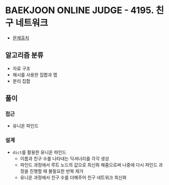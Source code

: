 # BAEKJOON ONLINE JUDGE - 4195. 친구 네트워크

- [문제출처](https://www.acmicpc.net/problem/4195 '4195. 친구 네트워크')

## 알고리즘 분류

- 자료 구조
- 해시를 사용한 집합과 맵
- 분리 집합

## 풀이

### 접근

- 유니온 파인드

### 설계

- `dict`를 활용한 유니온 파인드
  - 이름과 친구 수를 나타내는 딕셔너리를 각각 생성
  - 파인드 과정에서 루트 노드의 값으로 최신화 해줌으로써 나중에 다시 파인드 과정을 진행할 때 불필요한 반복 제거
  - 유니온 과정에서 친구 수를 더해주어 친구 네트워크 최신화
